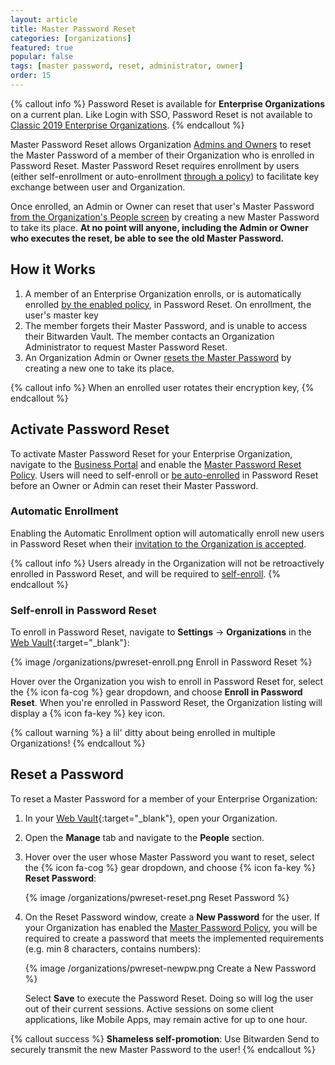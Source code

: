 ```yaml
---
layout: article
title: Master Password Reset
categories: [organizations]
featured: true
popular: false
tags: [master password, reset, administrator, owner]
order: 15
---
```


{% callout info %}
Password Reset is available for **Enterprise Organizations** on a current plan. Like Login with SSO, Password Reset is not available to [Classic 2019 Enterprise Organizations]({{site.baseurl}}/article/2020-plan-updates).
{% endcallout %}

Master Password Reset allows Organization [Admins and Owners]({{site.baseurl}}/article/user-types-access-control/) to reset the Master Password of a member of their Organization who is enrolled in Password Reset. Master Password Reset requires enrollment by users (either self-enrollment or auto-enrollment [through a policy](#automatic-enrollment)) to facilitate key exchange between user and Organization.

Once enrolled, an Admin or Owner can reset that user's Master Password [from the Organization's People screen](#reset-a-password) by creating a new Master Password to take its place. **At no point will anyone, including the Admin or Owner who executes the reset, be able to see the old Master Password.**

## How it Works

1. A member of an Enterprise Organization enrolls, or is automatically enrolled [by the enabled policy](#master-password-reset-policy), in Password Reset. On enrollment, the user's master key
2. The member forgets their Master Password, and is unable to access their Bitwarden Vault. The member contacts an Organization Administrator to request Master Password Reset.
3. An Organization Admin or Owner [resets the Master Password](#reset-a-password) by creating a new one to take its place. 

{% callout info %}
When an enrolled user rotates their encryption key,
{% endcallout %}

## Activate Password Reset

To activate Master Password Reset for your Enterprise Organization, navigate to the [Business Portal]({{site.baseurl}}/article/about-business-portal/) and enable the [Master Password Reset Policy]({{site.baseurl}}/article/policies/#master-password-reset). Users will need to self-enroll or [be auto-enrolled](automatic-enrollment) in Password Reset before an Owner or Admin can reset their Master Password.

### Automatic Enrollment

Enabling the Automatic Enrollment option will automatically enroll new users in Password Reset when their [invitation to the Organization is accepted]({{site.baseurl}}/article/managing-users/#accept).

{% callout info %}
Users already in the Organization will not be retroactively enrolled in Password Reset, and will be required to [self-enroll](#enroll-in-password-reset).
{% endcallout %}

### Self-enroll in Password Reset

To enroll in Password Reset, navigate to **Settings** &rarr; **Organizations** in the [Web Vault](https://vault.bitwarden.com/){:target="\_blank"}:

{% image /organizations/pwreset-enroll.png Enroll in Password Reset %}

Hover over the Organization you wish to enroll in Password Reset for, select the {% icon fa-cog %} gear dropdown, and choose **Enroll in Password Reset**. When you're enrolled in Password Reset, the Organization listing will display a {% icon fa-key %} key icon.

{% callout warning %}
a lil' ditty about being enrolled in multiple Organizations!
{% endcallout %}

## Reset a Password

To reset a Master Password for a member of your Enterprise Organization:

1. In your [Web Vault](https://vault.bitwarden.com){:target="\_blank"}, open your Organization.
2. Open the **Manage** tab and navigate to the **People** section.
3. Hover over the user whose Master Password you want to reset, select the {% icon fa-cog %} gear dropdown, and choose {% icon fa-key %} **Reset Password**:

   {% image /organizations/pwreset-reset.png Reset Password %}

4. On the Reset Password window, create a **New Password** for the user. If your Organization has enabled the [Master Password Policy]({{site.baseurl}}/article/policies/#master-password), you will be required to create a password that meets the implemented requirements (e.g. min 8 characters, contains numbers):

   {% image /organizations/pwreset-newpw.png Create a New Password %}

   Select **Save** to execute the Password Reset. Doing so will log the user out of their current sessions.  Active sessions on some client applications, like Mobile Apps, may remain active for up to one hour.

{% callout success %}
**Shameless self-promotion**: Use Bitwarden Send to securely transmit the new Master Password to the user!
{% endcallout %}
